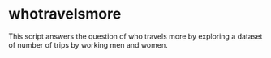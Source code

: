 # whotravelsmore
This script answers the question of who travels more by exploring a dataset of number of trips by working men and women.
